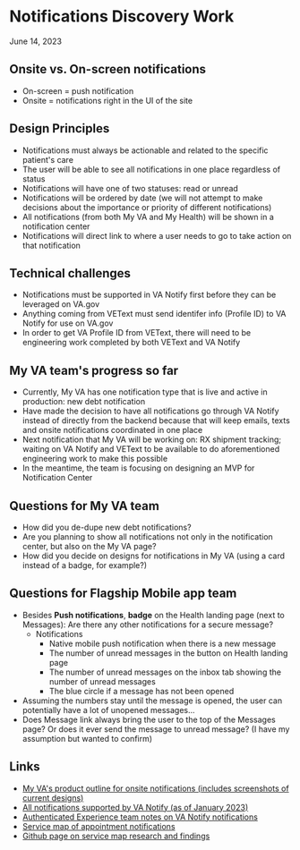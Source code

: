 # Notifications Discovery Work
June 14, 2023

## Onsite vs. On-screen notifications
- On-screen = push notification
- Onsite = notifications right in the UI of the site

## Design Principles
- Notifications must always be actionable and related to the specific patient's care
- The user will be able to see all notifications in one place regardless of status
- Notifications will have one of two statuses: read or unread
- Notifications will be ordered by date (we will not attempt to make decisions about the importance or priority of different notifications)
- All notifications (from both My VA and My Health) will be shown in a notification center
- Notifications will direct link to where a user needs to go to take action on that notification

## Technical challenges
- Notifications must be supported in VA Notify first before they can be leveraged on VA.gov
- Anything coming from VEText must send identifer info (Profile ID) to VA Notify for use on VA.gov
- In order to get VA Profile ID from VEText, there will need to be engineering work completed by both VEText and VA Notify 

## My VA team's progress so far
- Currently, My VA has one notification type that is live and active in production: new debt notification
- Have made the decision to have all notifications go through VA Notify instead of directly from the backend because that will keep emails, texts and onsite notifications coordinated in one place
- Next notification that My VA will be working on: RX shipment tracking; waiting on VA Notify and VEText to be available to do aforementioned engineering work to make this possible
- In the meantime, the team is focusing on designing an MVP for Notification Center

## Questions for My VA team
- How did you de-dupe new debt notifications?
- Are you planning to show all notifications not only in the notification center, but also on the My VA page?
- How did you decide on designs for notifications in My VA (using a card instead of a badge, for example?)

## Questions for Flagship Mobile app team
- Besides **Push notifications**, **badge** on the Health landing page (next to Messages): Are there any other notifications for a secure message?
   - Notifications     
       - Native mobile push notification when there is a new message
       - The number of unread messages in the button on Health landing page
       - The number of unread messages on the inbox tab showing the number of unread messages
       - The blue circle if a message has not been opened
- Assuming the numbers stay until the message is opened, the user can potentially have a lot of unopened messages...
- Does Message link always bring the user to the top of the Messages page? Or does it ever send the message to unread message? (I have my assumption but wanted to confirm) 

## Links
- [My VA's product outline for onsite notifications (includes screenshots of current designs)](https://github.com/department-of-veterans-affairs/va.gov-team/tree/master/products/identity-personalization/onsite-notifications)
- [All notifications supported by VA Notify (as of January 2023)](https://docs.google.com/spreadsheets/d/1E7JupFC2i6XUzlOxbWwTbIJZ6AxRUz-m/edit#gid=1231731113)
- [Authenticated Experience team notes on VA Notify notifications](https://github.com/department-of-veterans-affairs/va.gov-team/blob/master/products/identity-personalization/onsite-notifications/2023-scaling-onsite-notifications/product/shared-notes-existing-notifications-to-review.md)
- [Service map of appointment notifications](https://app.mural.co/t/adhoccorporateworkspace2583/m/adhoccorporateworkspace2583/1649696758581/a12e35b635ef11d25ff389fe6651b1e63026b68c?wid=0-1664898146419&outline=open&sender=ua13e567cb5c4221acaa14949)
- [Github page on service map research and findings](https://github.com/department-of-veterans-affairs/va.gov-team-sensitive/blob/master/products/health-care/appointments/research/2021-10-appointment-notifications-service-map/research-findings.md#appendix-related-studies)

